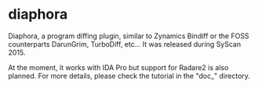 # diaphora
Diaphora, a program diffing plugin, similar to Zynamics Bindiff or the FOSS counterparts DarunGrim, TurboDiff, etc... It was released during SyScan 2015.

At the moment, it works with IDA Pro but support for Radare2 is also planned.
For more details, please check the tutorial in the "doc_" directory.


